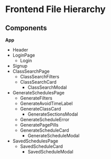 # Frontend File Hierarchy

## Components

**App**
- Header
- LoginPage
  - Login
- Signup
- ClassSearchPage
  - ClassSearchFilters
  - ClassSearchCard
      - ClassSearchModal
- GenerateSchedulesPage
  - GenerateFilters
  - GenerateAvoidTimeLabel
  - GenerateClassCard
    - GenerateSectionsModal
  - GenerateScheduleError
  - GeneratePagePills
  - GenerateScheduleCard
    - GenerateScheduleModal
- SavedSchedulesPage
  - SavedScheduleCard
    - SavedScheduleModal